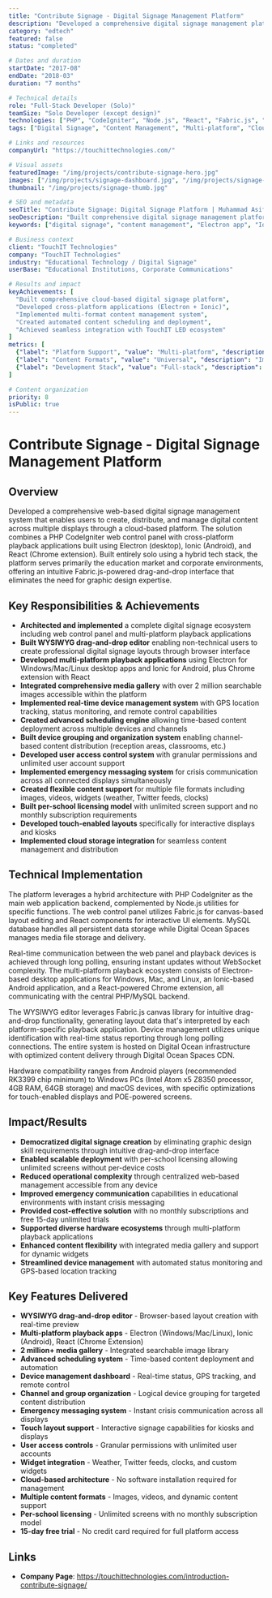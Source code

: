 ```yaml
---
title: "Contribute Signage - Digital Signage Management Platform"
description: "Developed a comprehensive digital signage management platform with cloud-based content management, multi-format support, and cross-platform applications for TouchIT Interactive LED displays."
category: "edtech"
featured: false
status: "completed"

# Dates and duration
startDate: "2017-08"
endDate: "2018-03"
duration: "7 months"

# Technical details
role: "Full-Stack Developer (Solo)"
teamSize: "Solo Developer (except design)"
technologies: ["PHP", "CodeIgniter", "Node.js", "React", "Fabric.js", "MySQL", "Electron", "Ionic", "Digital Ocean"]
tags: ["Digital Signage", "Content Management", "Multi-platform", "Cloud Storage", "Electron", "Ionic", "Educational Technology"]

# Links and resources
companyUrl: "https://touchittechnologies.com/"

# Visual assets
featuredImage: "/img/projects/contribute-signage-hero.jpg"
images: ["/img/projects/signage-dashboard.jpg", "/img/projects/signage-content.jpg", "/img/projects/signage-apps.jpg"]
thumbnail: "/img/projects/signage-thumb.jpg"

# SEO and metadata
seoTitle: "Contribute Signage: Digital Signage Platform | Muhammad Asif Javed"
seoDescription: "Built comprehensive digital signage management platform with cloud-based content management, Electron desktop apps, and Ionic mobile applications for TouchIT displays."
keywords: ["digital signage", "content management", "Electron app", "Ionic development", "cloud storage", "educational signage", "TouchIT technology"]

# Business context
client: "TouchIT Technologies"
company: "TouchIT Technologies"
industry: "Educational Technology / Digital Signage"
userBase: "Educational Institutions, Corporate Communications"

# Results and impact
keyAchievements: [
  "Built comprehensive cloud-based digital signage platform",
  "Developed cross-platform applications (Electron + Ionic)",
  "Implemented multi-format content management system",
  "Created automated content scheduling and deployment",
  "Achieved seamless integration with TouchIT LED ecosystem"
]
metrics: [
  {"label": "Platform Support", "value": "Multi-platform", "description": "Desktop and mobile applications"},
  {"label": "Content Formats", "value": "Universal", "description": "Images, videos, documents, web content"},
  {"label": "Development Stack", "value": "Full-stack", "description": "PHP backend, React frontend, mobile apps"}
]

# Content organization
priority: 8
isPublic: true
---
```


# Contribute Signage - Digital Signage Management Platform

## Overview

Developed a comprehensive web-based digital signage management system that enables users to create, distribute, and manage digital content across multiple displays through a cloud-based platform. The solution combines a PHP CodeIgniter web control panel with cross-platform playback applications built using Electron (desktop), Ionic (Android), and React (Chrome extension). Built entirely solo using a hybrid tech stack, the platform serves primarily the education market and corporate environments, offering an intuitive Fabric.js-powered drag-and-drop interface that eliminates the need for graphic design expertise.

## Key Responsibilities & Achievements

- **Architected and implemented** a complete digital signage ecosystem including web control panel and multi-platform playback applications
- **Built WYSIWYG drag-and-drop editor** enabling non-technical users to create professional digital signage layouts through browser interface
- **Developed multi-platform playback applications** using Electron for Windows/Mac/Linux desktop apps and Ionic for Android, plus Chrome extension with React
- **Integrated comprehensive media gallery** with over 2 million searchable images accessible within the platform
- **Implemented real-time device management system** with GPS location tracking, status monitoring, and remote control capabilities
- **Created advanced scheduling engine** allowing time-based content deployment across multiple devices and channels
- **Built device grouping and organization system** enabling channel-based content distribution (reception areas, classrooms, etc.)
- **Developed user access control system** with granular permissions and unlimited user account support
- **Implemented emergency messaging system** for crisis communication across all connected displays simultaneously
- **Created flexible content support** for multiple file formats including images, videos, widgets (weather, Twitter feeds, clocks)
- **Built per-school licensing model** with unlimited screen support and no monthly subscription requirements
- **Developed touch-enabled layouts** specifically for interactive displays and kiosks
- **Implemented cloud storage integration** for seamless content management and distribution

## Technical Implementation

The platform leverages a hybrid architecture with PHP CodeIgniter as the main web application backend, complemented by Node.js utilities for specific functions. The web control panel utilizes Fabric.js for canvas-based layout editing and React components for interactive UI elements. MySQL database handles all persistent data storage while Digital Ocean Spaces manages media file storage and delivery.

Real-time communication between the web panel and playback devices is achieved through long polling, ensuring instant updates without WebSocket complexity. The multi-platform playback ecosystem consists of Electron-based desktop applications for Windows, Mac, and Linux, an Ionic-based Android application, and a React-powered Chrome extension, all communicating with the central PHP/MySQL backend.

The WYSIWYG editor leverages Fabric.js canvas library for intuitive drag-and-drop functionality, generating layout data that's interpreted by each platform-specific playback application. Device management utilizes unique identification with real-time status reporting through long polling connections. The entire system is hosted on Digital Ocean infrastructure with optimized content delivery through Digital Ocean Spaces CDN.

Hardware compatibility ranges from Android players (recommended RK3399 chip minimum) to Windows PCs (Intel Atom x5 Z8350 processor, 4GB RAM, 64GB storage) and macOS devices, with specific optimizations for touch-enabled displays and POE-powered screens.

## Impact/Results

- **Democratized digital signage creation** by eliminating graphic design skill requirements through intuitive drag-and-drop interface
- **Enabled scalable deployment** with per-school licensing allowing unlimited screens without per-device costs
- **Reduced operational complexity** through centralized web-based management accessible from any device
- **Improved emergency communication** capabilities in educational environments with instant crisis messaging
- **Provided cost-effective solution** with no monthly subscriptions and free 15-day unlimited trials
- **Supported diverse hardware ecosystems** through multi-platform playback applications
- **Enhanced content flexibility** with integrated media gallery and support for dynamic widgets
- **Streamlined device management** with automated status monitoring and GPS-based location tracking

## Key Features Delivered

- **WYSIWYG drag-and-drop editor** - Browser-based layout creation with real-time preview
- **Multi-platform playback apps** - Electron (Windows/Mac/Linux), Ionic (Android), React (Chrome Extension)
- **2 million+ media gallery** - Integrated searchable image library
- **Advanced scheduling system** - Time-based content deployment and automation
- **Device management dashboard** - Real-time status, GPS tracking, and remote control
- **Channel and group organization** - Logical device grouping for targeted content distribution
- **Emergency messaging system** - Instant crisis communication across all displays
- **Touch layout support** - Interactive signage capabilities for kiosks and displays
- **User access controls** - Granular permissions with unlimited user accounts
- **Widget integration** - Weather, Twitter feeds, clocks, and custom widgets
- **Cloud-based architecture** - No software installation required for management
- **Multiple content formats** - Images, videos, and dynamic content support
- **Per-school licensing** - Unlimited screens with no monthly subscription model
- **15-day free trial** - No credit card required for full platform access

## Links

- **Company Page**: https://touchittechnologies.com/introduction-contribute-signage/